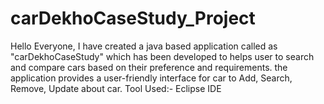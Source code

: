 # carDekhoCaseStudy_Project
Hello Everyone,
   I have created a java based application called as "carDekhoCaseStudy" which has been developed to helps user to search and compare cars based on their preference and requirements. the application provides a user-friendly interface for car to Add, Search, Remove, Update about car.
   Tool Used:- Eclipse IDE
